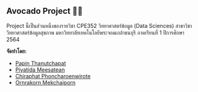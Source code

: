 ## Avocado Project 🥑📃
Project นี้เป็นส่วนหนึ่งของรายวิชา CPE352 วิทยาศาสตร์ข้อมูล (Data Sciences) สาขาวิชาวิทยาศาสตร์ข้อมูลสุขภาพ มหาวิทยาลัยเทคโนโลยีพระจอมเกล้าธนบุรี ภาคเรียนที่ 1 ปีการศึกษา 2564


<b>จัดทำโดย:</b>
- [Papin Thanutchapat](https://github.com/Jappapin)
- [Piyatida Meesatean](https://github.com/Piyati)
- [Chiraphat Phoncharoenwirote](https://github.com/Chiraphatt)
- [Ornrakorn Mekchaiporn](https://github.com/mill-ornrakorn)
